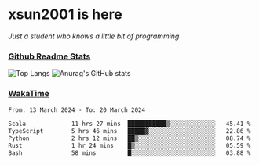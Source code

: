 # xsun2001 is here

*Just a student who knows a little bit of programming*

### [Github Readme Stats](https://github.com/anuraghazra/github-readme-stats)

![Top Langs](https://github-readme-stats.vercel.app/api/top-langs/?username=xsun2001&layout=compact&theme=radical) ![Anurag's GitHub stats](https://github-readme-stats.vercel.app/api?username=xsun2001&show_icons=true&theme=radical)

### [WakaTime](https://wakatime.com)

<!--START_SECTION:waka-->

```txt
From: 13 March 2024 - To: 20 March 2024

Scala             11 hrs 27 mins  ███████████▒░░░░░░░░░░░░░   45.41 %
TypeScript        5 hrs 46 mins   █████▓░░░░░░░░░░░░░░░░░░░   22.86 %
Python            2 hrs 12 mins   ██▒░░░░░░░░░░░░░░░░░░░░░░   08.74 %
Rust              1 hr 24 mins    █▒░░░░░░░░░░░░░░░░░░░░░░░   05.59 %
Bash              58 mins         █░░░░░░░░░░░░░░░░░░░░░░░░   03.88 %
```

<!--END_SECTION:waka-->
